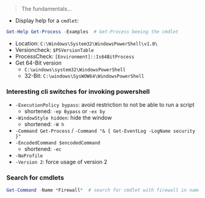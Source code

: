 > The fundamentals...

- Display help for a `cmdlet`:
```powershell
Get-Help Get-Process -Examples  # Get-Process beeing the cmdlet
```

- Location: `C:\Windows\System32\WindowsPowerShell\v1.0\`
- Versioncheck: `$PSVersionTable`
- ProcessCheck: `[Environment]::Is64BitProcess`
- Get 64-Bit version
	- `C:\windows\system32\WindowsPowerShell`
	- 32-Bit: `C:\windows\SysWOW64\WindowsPowerShell`

### Interesting cli switches for invoking powershell

- `-ExecutionPolicy bypass`: avoid restriction to not be able to run a script
	- shortened: `-ep Bypass` or `-ex by`
- `-WindowStyle hidden`: hide the window
	- shortened: `-W h`
- `-Command Get-Process` / `-Command "& { Get-EventLog -LogName security }"`
- `-EncodedCommand $encodedCommand`
	- shortened: `-ec`
- `-NoProfile`
- `-Version 2`: force usage of version 2

### Search for cmdlets

```powershell
Get-Command -Name *Firewall*  # search for cmdlet with firewall in name
```